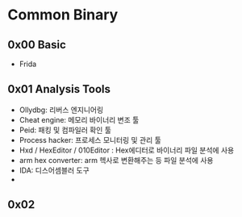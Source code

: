 # Common Binary

## 0x00 Basic

- Frida

## 0x01 Analysis Tools

- Ollydbg: 리버스 엔지니어링
- Cheat engine: 메모리 바이너리 변조 툴
- Peid: 패킹 및 컴파일러 확인 툴
- Process hacker: 프로세스 모니터링 및 관리 툴
- Hxd / HexEditor / 010Editor : Hex에디터로 바이너리 파일 분석에 사용
- arm hex converter: arm 헥사로 변환해주는 등 파일 분석에 사용
- IDA: 디스어셈블러 도구
- 

## 0x02